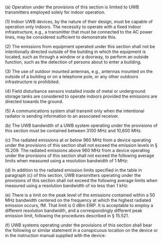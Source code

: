 (a) Operation under the provisions of this section is limited to UWB transmitters employed solely for indoor operation.

(1) Indoor UWB devices, by the nature of their design, must be capable of operation only indoors. The necessity to operate with a fixed indoor infrastructure, e.g., a transmitter that must be connected to the AC power lines, may be considered sufficient to demonstrate this.

(2) The emissions from equipment operated under this section shall not be intentionally directed outside of the building in which the equipment is located, such as through a window or a doorway, to perform an outside function, such as the detection of persons about to enter a building.

(3) The use of outdoor mounted antennas, e.g., antennas mounted on the outside of a building or on a telephone pole, or any other outdoors infrastructure is prohibited.

(4) Field disturbance sensors installed inside of metal or underground storage tanks are considered to operate indoors provided the emissions are directed towards the ground.

(5) A communications system shall transmit only when the intentional radiator is sending information to an associated receiver.

(b) The UWB bandwidth of a UWB system operating under the provisions of this section must be contained between 3100 MHz and 10,600 MHz.

(c) The radiated emissions at or below 960 MHz from a device operating under the provisions of this section shall not exceed the emission levels in § 15.209. The radiated emissions above 960 MHz from a device operating under the provisions of this section shall not exceed the following average limits when measured using a resolution bandwidth of 1 MHz:

(d) In addition to the radiated emission limits specified in the table in paragraph (c) of this section, UWB transmitters operating under the provisions of this section shall not exceed the following average limits when measured using a resolution bandwidth of no less than 1 kHz:

(e) There is a limit on the peak level of the emissions contained within a 50 MHz bandwidth centered on the frequency at which the highest radiated emission occurs, fM. That limit is 0 dBm EIRP. It is acceptable to employ a different resolution bandwidth, and a correspondingly different peak emission limit, following the procedures described in § 15.521.

(f) UWB systems operating under the provisions of this section shall bear the following or similar statement in a conspicuous location on the device or in the instruction manual supplied with the device:
              

